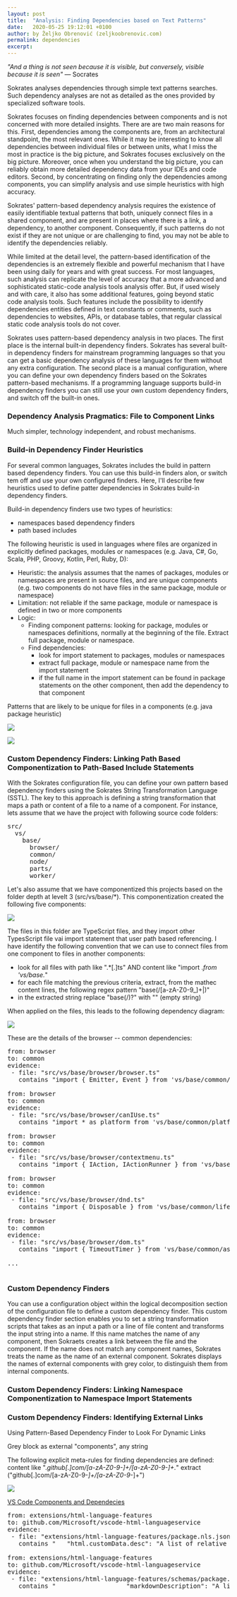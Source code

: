 ```yaml
---
layout: post
title:  "Analysis: Finding Dependencies based on Text Patterns"
date:   2020-05-25 19:12:01 +0100
author: by Željko Obrenović (zeljkoobrenovic.com)
permalink: dependencies
excerpt:
---
```


*"And a thing is not seen because it is visible, but conversely, visible because it is seen"* ― Socrates

Sokrates analyses dependencies through simple text patterns searches. Such dependency analyses are not as detailed as the ones provided by specialized software tools.

Sokrates focuses on finding dependencies between components and is not concerned with more detailed insights. There are are two main reasons for this. First, dependencies among the components are, from an architectural standpoint, the most relevant ones. While it may be interesting to know all dependencies between individual files or between units, what I miss the most in practice is the big picture, and Sokrates focuses exclusively on the big picture. Moreover, once when you understand the big picture, you can reliably obtain more detailed dependency data from your IDEs and code editors. Second, by concentrating on finding only the dependencies among components, you can simplify analysis and use simple heuristics with high accuracy.

Sokrates' pattern-based dependency analysis requires the existence of easily identifiable textual patterns that both, uniquely connect files in a shared component, and are present in places where there is a link, a dependency, to another component. Consequently, if such patterns do not exist if they are not unique or are challenging to find, you may not be able to identify the dependencies reliably.

While limited at the detail level, the pattern-based identification of the dependencies is an extremely flexible and powerful mechanism that I have been using daily for years and with great success. For most languages, such analysis can replicate the level of accuracy that a more advanced and sophisticated static-code analysis tools analysis offer. But, if used wisely and with care, it also has some additional features, going beyond static code analysis tools. Such features include the possibility to identify dependencies entities defined in text constants or comments, such as dependencies to websites, APIs, or database tables, that regular classical static code analysis tools do not cover.

Sokrates uses pattern-based dependency analysis in two places. The first place is the internal built-in dependency finders. Sokrates has several built-in dependency finders for mainstream programming languages so that you can get a basic dependency analysis of these languages for them without any extra configuration. The second place is a manual configuration, where you can define your own dependency finders based on the Sokrates pattern-based mechanisms. If a programming language supports build-in dependency finders you can still use your own custom dependency finders, and switch off the built-in ones.

### Dependency Analysis Pragmatics: File to Component Links

Much simpler, technology independent, and robust mechanisms.

### Build-in Dependency Finder Heuristics

For several common languages, Sokrates includes the build in pattern based dependency finders. You can use this build-in finders alon, or switch tem off and use your own configured finders. Here, I'll describe few heuristics used to define patter dependencies in Sokrates build-in dependency finders.

Build-in dependency finders use two types of heuristics:
* namespaces based dependency finders
* path based includes

The following heuristic is used in languages where files are organized in explicitly defined packages, modules or namespaces (e.g. Java, C#, Go, Scala, PHP, Groovy, Kotlin, Perl, Ruby, D):

* Heuristic: the analysis assumes that the names of packages, modules or namespaces are present in source files, and are unique components (e.g. two components do not have files in the same package, module or namespace)
* Limitation: not reliable if the same package, module or namespace is defined in two or more components
* Logic:
  * Finding component patterns: looking for package, modules or namespaces definitions, normally at the beginning of the file. Extract full package, module or namespace.
  * Find dependencies:
    * look for import statement to packages, modules or namespaces
    * extract full package, module or namespace name from the import statement
    * if the full name in the import statement can be found in package statements on the other component, then add the dependency to that component

Patterns that are likely to be unique for files in a components (e.g. java package heuristic)

![](assets/images/sokrates/dependencies-built-in-java-details.png)


![](assets/images/sokrates/dependencies-built-in-aggregated.png)

### Custom Dependency Finders: Linking Path Based Componentization to Path-Based Include Statements

With the Sokrates configuration file, you can define your own pattern based dependency finders using the Sokrates String Transformation Language (SSTL). The key to this approach is defining a string transformation that maps a path or content of a file to a name of a component. For instance, lets assume that we have the project with following source code folders:

<pre>
src/
  vs/
    base/
      browser/
      common/
      node/
      parts/
      worker/
</pre>

Let's also assume that we have componentized this projects based on the folder depth at levelt 3 (src/vs/base/*). This componentization created the following five components:

![](assets/images/sokrates/dependecies-patterns-components.png)

The files in this folder are TypeScript files, and they import other TypesScript file vai import statement that user path based referencing. I have identify the following convention that we can use to connect files from one component to files in another components:
* look for all files with path like ".*[.]ts" AND content like "import .*from 'vs/base.*"
* for each file matching the previous criteria, extract, from the mathec content lines, the following regex pattern "base(/[a-zA-Z0-9_]+\|)"
* in the extracted string replace "base(/)?" with "" (empty string)

When applied on the files, this leads to the following dependency diagram:

![](assets/images/sokrates/dependencies-patterns-path.png)

These are the details of the browser -- common dependencies:

<pre>
from: browser
to: common
evidence:
 - file: "src/vs/base/browser/browser.ts"
   contains "import { Emitter, Event } from 'vs/base/common/event';"

from: browser
to: common
evidence:
 - file: "src/vs/base/browser/canIUse.ts"
   contains "import * as platform from 'vs/base/common/platform';"

from: browser
to: common
evidence:
 - file: "src/vs/base/browser/contextmenu.ts"
   contains "import { IAction, IActionRunner } from 'vs/base/common/actions';"

from: browser
to: common
evidence:
 - file: "src/vs/base/browser/dnd.ts"
   contains "import { Disposable } from 'vs/base/common/lifecycle';"

from: browser
to: common
evidence:
 - file: "src/vs/base/browser/dom.ts"
   contains "import { TimeoutTimer } from 'vs/base/common/async';"

...

</pre>


### Custom Dependency Finders

You can use a configuration object within the logical decomposition section of the configuration file to define a custom dependency finder. This custom dependency finder section enables you to set a string transformation scripts that takes as an input a path or a line of file content and transforms the input string into a name. If this name matches the name of any component, then Sokraets creates a link between the file and the component. If the name does not match any component names, Sokrates treats the name as the name of an external component. Sokrates displays the names of external components with grey color, to distinguish them from internal components.


### Custom Dependency Finders: Linking Namespace Componentization to Namespace Import Statements


### Custom Dependency Finders: Identifying External Links

Using Pattern-Based Dependency Finder to Look For Dynamic Links

Grey block as external "components", any string

The following explicit meta-rules for finding dependencies are defined:
content like ".*github[.]com/[a-zA-Z0-9\-_]+/[a-zA-Z0-9\-_]+.*"
extract ("github[.]com/[a-zA-Z0-9\-_]+/[a-zA-Z0-9\-_]+")

![](assets/images/sokrates/dependencies-patterns-dynamic-dependencies.png)

[VS Code Components and Dependecies](https://d3axxy9bcycpv7.cloudfront.net/ts/vscode/reports/html/Components.html)

<pre>
from: extensions/html-language-features
to: github.com/Microsoft/vscode-html-languageservice
evidence:
 - file: "extensions/html-language-features/package.nls.json"
   contains "	"html.customData.desc": "A list of relative file paths pointing to JSON files following the [custom data format](https://github.com/Microsoft/vscode-html-languageservice/blob/master/docs/customData.md).\n\nVS Code loads custom data on startup to enhance its HTML support for the custom HTML tags, attributes and attribute values you specify in the JSON files.\n\nThe file paths are relative to workspace and only workspace folder settings are considered.","

from: extensions/html-language-features
to: github.com/Microsoft/vscode-html-languageservice
evidence:
 - file: "extensions/html-language-features/schemas/package.schema.json"
   contains "					"markdownDescription": "A list of relative file paths pointing to JSON files following the [custom data format](https://github.com/Microsoft/vscode-html-languageservice/blob/master/docs/customData.md).\n\nVS Code loads custom data on startup to enhance its HTML support for the custom HTML tags, attributes and attribute values you specify in the JSON files.\n\nThe file paths are relative to workspace and only workspace folder settings are considered.","
</pre>
